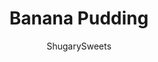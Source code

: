 ---
layout: ../../layouts/MarkdownPostLayout.astro
title: Banana Pudding
author: ShugarySweets
pubDate: 2020-01-12
description: "This creamy, rich Banana Pudding Recipe is a delicious, no-bake dessert! Perfect for weeknights or potlucks, everyone will LOVE this classic recipe!"
image_url: https://www.shugarysweets.com/wp-content/uploads/2020/01/untitledbananapudding55.jpg
tags: ["Desserts","American"]
calories: 219
protein: 4
carbohydrates: 29
fats: 11
fiber: 2
ingredients: ["2 packages Pepperidge Farm Chessmen cookies","6 medium bananas, sliced","1 package (8 ounce) cream cheese, softened","1 can (14 ounce) sweetened condensed milk","1 box (5 ounce) Instant Banana cream pudding mix ***","2 cups milk ***","12 ounce Cool Whip, thawed"]
serves: 12
time: "4 hours 15 minutes"
prepTime: "15 minutes"
instructions: ["Line the bottom of a 13x9 baking dish with one package of chessmen cookies. Top with sliced bananas.","In a mixing bowl, beat cream cheese with sweetened condensed milk until smooth. Add in pudding mix and milk. Beat for several minutes, scraping down the sides of the bowl as needed.","Fold in cool whip and spread over banana layer.","Top with remaining package of chessmen cookies. Cover with plastic wrap and refrigerate for 4 hours."]
nutrition: ["219 calories","29 grams carbohydrates","7 milligrams cholesterol","11 grams fat","2 grams fiber","4 grams protein","8 grams saturated fat","87 milligrams sodium","21 grams sugar","0 grams trans fat","2 grams unsaturated fat"]
---
